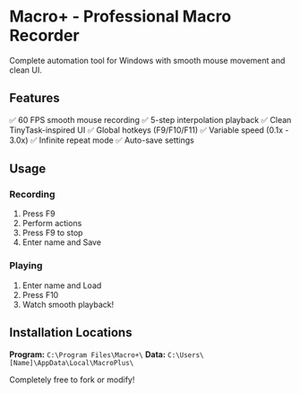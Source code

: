 # Macro+ - Professional Macro Recorder

Complete automation tool for Windows with smooth mouse movement and clean UI.


## Features

✅ 60 FPS smooth mouse recording
✅ 5-step interpolation playback
✅ Clean TinyTask-inspired UI
✅ Global hotkeys (F9/F10/F11)
✅ Variable speed (0.1x - 3.0x)
✅ Infinite repeat mode
✅ Auto-save settings


## Usage

### Recording
1. Press F9
2. Perform actions
3. Press F9 to stop
4. Enter name and Save

### Playing
1. Enter name and Load
2. Press F10
3. Watch smooth playback!

## Installation Locations

**Program:** `C:\Program Files\Macro+\`
**Data:** `C:\Users\[Name]\AppData\Local\MacroPlus\`

Completely free to fork or modify!
